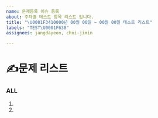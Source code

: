 ```yaml
---
name: 문제등록 이슈 등록
about: 주차별 테스트 항목 리스트 입니다.
title: "\U0001F3410000년 00월 00일 ~ 00월 00일 테스트 리스트"
labels: "TEST\U0001F638"
assignees: jangdayeon, choi-jimin

---
```


# ✍️문제 리스트

### ALL
1.
2.
